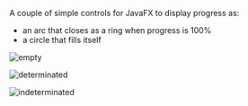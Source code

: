 A couple of simple controls for JavaFX to display progress as:
 * an arc that closes as a ring when progress is 100%
 * a circle that fills itself

![empty](https://raw.github.com/torakiki/fx-progress-circle/master/graphics/empty_progress.png "No progress")

![determinated](https://raw.github.com/torakiki/fx-progress-circle/master/graphics/determinated_progress.png "Determinated progress")

![indeterminated](https://raw.github.com/torakiki/fx-progress-circle/master/graphics/indeterminated_progress.png "Indeterminated progress")
